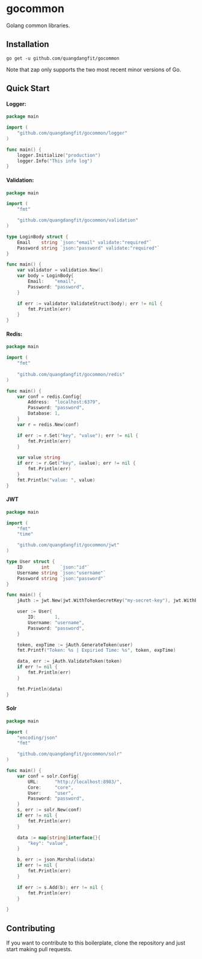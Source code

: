# gocommon

Golang common libraries.

## Installation

`go get -u github.com/quangdangfit/gocommon`

Note that zap only supports the two most recent minor versions of Go.

## Quick Start

#### Logger:

```go
package main

import (
    "github.com/quangdangfit/gocommon/logger"
)

func main() {
    logger.Initialize("production")
    logger.Info("This info log")
}
```

#### Validation:

```go
package main

import (
	"fmt"

	"github.com/quangdangfit/gocommon/validation"
)

type LoginBody struct {
	Email    string `json:"email" validate:"required"`
	Password string `json:"password" validate:"required"`
}

func main() {
	var validator = validation.New()
	var body = LoginBody{
		Email:    "email",
		Password: "password",
	}

	if err := validator.ValidateStruct(body); err != nil {
		fmt.Println(err)
	}
}
```

#### Redis:

```go
package main

import (
	"fmt"
	
	"github.com/quangdangfit/gocommon/redis"
)

func main() {
	var conf = redis.Config{
		Address:  "localhost:6379",
		Password: "password",
		Database: 1,
	}
	var r = redis.New(conf)

	if err := r.Set("key", "value"); err != nil {
		fmt.Println(err)
	}

	var value string
	if err := r.Get("key", &value); err != nil {
		fmt.Println(err)
	}
	fmt.Println("value: ", value)
}
```

#### JWT
```go
package main

import (
	"fmt"
	"time"

	"github.com/quangdangfit/gocommon/jwt"
)

type User struct {
	ID       int    `json:"id"`
	Username string `json:"username"`
	Password string `json:"password"`
}

func main() {
	jAuth := jwt.New(jwt.WithTokenSecretKey("my-secret-key"), jwt.WithExpiredTime(1*time.Minute))

	user := User{
		ID:       1,
		Username: "username",
		Password: "password",
	}

	token, expTime := jAuth.GenerateToken(user)
	fmt.Printf("Token: %s | Expiried Time: %s", token, expTime)

	data, err := jAuth.ValidateToken(token)
	if err != nil {
		fmt.Println(err)
	}

	fmt.Println(data)
}
```

#### Solr
```go
package main

import (
	"encoding/json"
	"fmt"

	"github.com/quangdangfit/gocommon/solr"
)

func main() {
	var conf = solr.Config{
		URL:      "http://localhost:8983/",
		Core:     "core",
		User:     "user",
		Password: "password",
	}
	s, err := solr.New(conf)
	if err != nil {
		fmt.Println(err)
	}

	data := map[string]interface{}{
		"key": "value",
	}

	b, err := json.Marshal(&data)
	if err != nil {
		fmt.Println(err)
	}

	if err := s.Add(b); err != nil {
		fmt.Println(err)
	}

}
```

## Contributing

If you want to contribute to this boilerplate, clone the repository and just
start making pull requests.